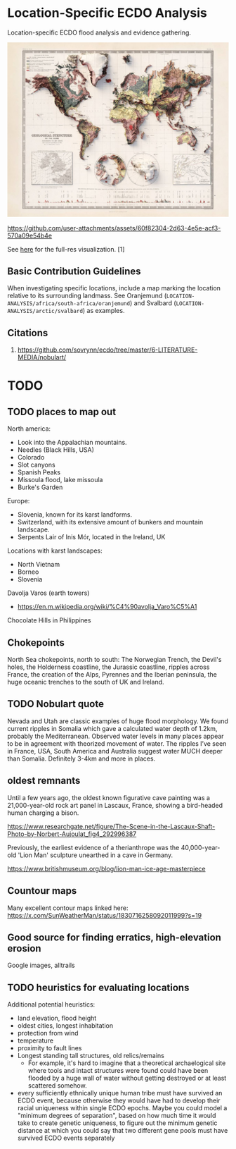 # Location-Specific ECDO Analysis

Location-specific ECDO flood analysis and evidence gathering.

![world](img/global-elevation2.jpg "world")

https://github.com/user-attachments/assets/60f82304-2d63-4e5e-acf3-570a09e54b4e

See [here](https://github.com/sovrynn/ecdo/tree/master/6-LITERATURE-MEDIA/nobulart/ecdo-visualizations) for the full-res visualization. [1]

## Basic Contribution Guidelines

When investigating specific locations, include a map marking the location relative to its surrounding landmass. See Oranjemund (`LOCATION-ANALYSIS/africa/south-africa/oranjemund`) and Svalbard (`LOCATION-ANALYSIS/arctic/svalbard`) as examples.

## Citations

1. https://github.com/sovrynn/ecdo/tree/master/6-LITERATURE-MEDIA/nobulart/

# TODO

## TODO places to map out

North america:
- Look into the Appalachian mountains.
- Needles (Black Hills, USA)
- Colorado
- Slot canyons
- Spanish Peaks
- Missoula flood, lake missoula
- Burke's Garden

Europe:
- Slovenia, known for its karst landforms.
- Switzerland, with its extensive amount of bunkers and mountain landscape.
- Serpents Lair of Inis Mór, located in the Ireland, UK

Locations with karst landscapes:
- North Vietnam
- Borneo
- Slovenia

Davolja Varos (earth towers)
- https://en.m.wikipedia.org/wiki/%C4%90avolja_Varo%C5%A1

Chocolate Hills in Philippines

## Chokepoints

North Sea chokepoints, north to south: The Norwegian Trench, the Devil's holes, the Holderness coastline, the Jurassic coastline, ripples across France, the creation of the Alps, Pyrennes and the Iberian peninsula, the huge oceanic trenches to the south of UK and Ireland.

## TODO Nobulart quote

Nevada and Utah are classic examples of huge flood morphology. We found current ripples in Somalia which gave a calculated water depth of 1.2km, probably the Mediterranean. Observed water levels in many places appear to be in agreement with theorized movement of water. The ripples I’ve seen in France, USA, South America and Australia suggest water MUCH deeper than Somalia. Definitely 3-4km and more in places.

## oldest remnants

Until a few years ago, the oldest known figurative cave painting was a 21,000-year-old rock art panel in Lascaux, France, showing a bird-headed human charging a bison.

https://www.researchgate.net/figure/The-Scene-in-the-Lascaux-Shaft-Photo-by-Norbert-Aujoulat_fig4_292996387

Previously, the earliest evidence of a therianthrope was the 40,000-year-old 'Lion Man' sculpture unearthed in a cave in Germany.

https://www.britishmuseum.org/blog/lion-man-ice-age-masterpiece

## Countour maps

Many excellent contour maps linked here: https://x.com/SunWeatherMan/status/1830716258092011999?s=19

## Good source for finding erratics, high-elevation erosion

Google images, alltrails

## TODO heuristics for evaluating locations

Additional potential heuristics:
- land elevation, flood height
- oldest cities, longest inhabitation
- protection from wind
- temperature
- proximity to fault lines
- Longest standing tall structures, old relics/remains
	- For example, it's hard to imagine that a theoretical archaelogical site where tools and intact structures were found could have been flooded by a huge wall of water without getting destroyed or at least scattered somehow.
- every sufficiently ethnically unique human tribe must have survived an ECDO event, because otherwise they would have had to develop their racial uniqueness within single ECDO epochs. Maybe you could model a "minimum degrees of separation", based on how much time it would take to create genetic uniqueness, to figure out the minimum genetic distance at which you could say that two different gene pools must have survived ECDO events separately